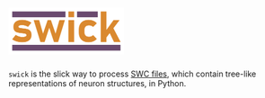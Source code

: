 # ![swick Logo](assets/logo_cropped_small.png)
`swick` is the slick way to process [SWC files](http://www.neuronland.org/NLMorphologyConverter/MorphologyFormats/SWC/Spec.html), which contain tree-like representations of neuron structures, in Python.
